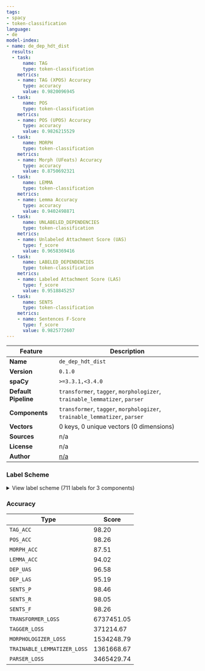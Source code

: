 ```yaml
---
tags:
- spacy
- token-classification
language:
- de
model-index:
- name: de_dep_hdt_dist
  results:
  - task:
      name: TAG
      type: token-classification
    metrics:
    - name: TAG (XPOS) Accuracy
      type: accuracy
      value: 0.9820096945
  - task:
      name: POS
      type: token-classification
    metrics:
    - name: POS (UPOS) Accuracy
      type: accuracy
      value: 0.9826215529
  - task:
      name: MORPH
      type: token-classification
    metrics:
    - name: Morph (UFeats) Accuracy
      type: accuracy
      value: 0.8750692321
  - task:
      name: LEMMA
      type: token-classification
    metrics:
    - name: Lemma Accuracy
      type: accuracy
      value: 0.9402498871
  - task:
      name: UNLABELED_DEPENDENCIES
      type: token-classification
    metrics:
    - name: Unlabeled Attachment Score (UAS)
      type: f_score
      value: 0.9658369416
  - task:
      name: LABELED_DEPENDENCIES
      type: token-classification
    metrics:
    - name: Labeled Attachment Score (LAS)
      type: f_score
      value: 0.9518845257
  - task:
      name: SENTS
      type: token-classification
    metrics:
    - name: Sentences F-Score
      type: f_score
      value: 0.9825772607
---
```

| Feature | Description |
| --- | --- |
| **Name** | `de_dep_hdt_dist` |
| **Version** | `0.1.0` |
| **spaCy** | `>=3.3.1,<3.4.0` |
| **Default Pipeline** | `transformer`, `tagger`, `morphologizer`, `trainable_lemmatizer`, `parser` |
| **Components** | `transformer`, `tagger`, `morphologizer`, `trainable_lemmatizer`, `parser` |
| **Vectors** | 0 keys, 0 unique vectors (0 dimensions) |
| **Sources** | n/a |
| **License** | n/a |
| **Author** | [n/a]() |

### Label Scheme

<details>

<summary>View label scheme (711 labels for 3 components)</summary>

| Component | Labels |
| --- | --- |
| **`tagger`** | `$(`, `$,`, `$.`, `ADJA`, `ADJD`, `ADV`, `APPO`, `APPR`, `APPR_ART`, `APZR`, `ART`, `CARD`, `FM`, `ITJ`, `KOKOM`, `KON`, `KOUI`, `KOUS`, `NE`, `NN`, `PDAT`, `PDS`, `PIAT`, `PIDAT`, `PIS`, `PPER`, `PPOSAT`, `PPOSS`, `PRELAT`, `PRELS`, `PRF`, `PROAV`, `PTKA`, `PTKANT`, `PTKNEG`, `PTKVZ`, `PTKZU`, `PWAT`, `PWAV`, `PWS`, `TRUNC`, `VAFIN`, `VAIMP`, `VAINF`, `VAPP`, `VMFIN`, `VMINF`, `VMPP`, `VVFIN`, `VVIMP`, `VVINF`, `VVIZU`, `VVPP`, `XY` |
| **`morphologizer`** | `Gender=Masc\|Number=Plur\|POS=NOUN\|Person=3`, `AdpType=Prep\|Case=Acc\|POS=ADP`, `Gender=Masc\|Number=Sing\|POS=NOUN\|Person=3`, `POS=PUNCT\|PunctType=Peri`, `Case=Nom\|Number=Sing\|POS=PROPN\|Person=3`, `Mood=Ind\|Number=Sing\|POS=VERB\|Person=3\|Tense=Pres\|VerbForm=Fin`, `Gender=Neut\|Number=Sing\|POS=NOUN\|Person=3`, `POS=CCONJ`, `Case=Acc\|POS=PRON\|Person=3\|PronType=Prs\|Reflex=Yes`, `AdpType=Prep\|Case=Dat\|Definite=Def\|Gender=Masc,Neut\|Number=Sing\|POS=ADP\|PronType=Art`, `Degree=Pos\|Number=Sing\|POS=ADJ`, `POS=PART\|Polarity=Neg`, `POS=ADV`, `POS=PUNCT\|PunctType=Brck`, `Case=Nom\|Gender=Masc\|Number=Sing\|POS=DET\|PronType=Art`, `Case=Nom\|Degree=Pos\|Gender=Masc\|Number=Sing\|POS=ADJ`, `Case=Nom\|Gender=Neut\|Number=Sing\|POS=PRON\|Person=3\|PronType=Dem`, `Mood=Ind\|Number=Sing\|POS=AUX\|Person=3\|Tense=Pres\|VerbForm=Fin`, `Degree=Pos\|POS=ADJ\|Variant=Short`, `POS=PUNCT\|PunctType=Comm`, `Case=Nom\|Gender=Neut\|Number=Sing\|POS=DET\|PronType=Art`, `Degree=Pos\|Gender=Neut\|Number=Sing\|POS=ADJ`, `POS=NOUN\|Person=3`, `Mood=Ind\|Number=Sing\|POS=AUX\|Person=3\|Tense=Past\|VerbForm=Fin`, `Case=Nom\|Gender=Neut\|Number=Sing\|POS=PRON\|Person=3\|PronType=Rel`, `Case=Acc\|Number=Plur\|POS=DET\|Person=3`, `Degree=Pos\|Number=Plur\|POS=ADJ`, `Gender=Fem\|Number=Plur\|POS=NOUN\|Person=3`, `Case=Nom\|Number=Plur\|POS=DET\|PronType=Art`, `Number=Plur\|POS=NOUN\|Person=3`, `Case=Nom\|Number=Plur\|POS=PRON\|Person=3\|PronType=Rel`, `AdpType=Prep\|Case=Dat\|POS=ADP`, `Case=Dat\|Gender=Fem\|Number=Sing\|POS=DET\|PronType=Dem`, `Gender=Fem\|Number=Sing\|POS=NOUN\|Person=3`, `Mood=Ind\|Number=Plur\|POS=VERB\|Person=3\|Tense=Pres\|VerbForm=Fin`, `Degree=Pos\|POS=ADV`, `Mood=Ind\|Number=Sing\|POS=VERB\|Person=3\|Tense=Past\|VerbForm=Fin`, `Gender=Masc\|Number=Sing\|POS=PROPN\|Person=3`, `Case=Dat\|Gender=Neut\|Number=Sing\|POS=DET\|PronType=Art`, `NumType=Card\|Number=Plur\|POS=NUM\|Person=3`, `Case=Acc\|Gender=Fem\|Number=Sing\|POS=DET\|PronType=Art`, `Case=Gen\|Gender=Masc\|Number=Sing\|POS=DET\|PronType=Art`, `Number=Sing\|POS=PROPN\|Person=3`, `POS=PROPN\|Person=3`, `Case=Gen\|Gender=Fem\|Number=Sing\|POS=DET\|PronType=Art`, `Case=Nom\|Gender=Fem\|Number=Sing\|POS=PRON\|Person=3\|PronType=Rel`, `Case=Acc\|Gender=Neut\|Number=Sing\|POS=DET\|PronType=Art`, `Case=Acc\|Gender=Masc\|Number=Sing\|POS=DET\|PronType=Art`, `ConjType=Comp\|POS=CCONJ`, `Case=Gen\|Number=Plur\|POS=DET\|PronType=Art`, `Case=Dat\|Gender=Fem\|Number=Sing\|POS=DET\|PronType=Art`, `Case=Gen\|Gender=Neut\|Number=Sing\|POS=DET\|PronType=Art`, `Case=Gen\|Gender=Neut\|Number=Sing\|POS=NOUN\|Person=3`, `Case=Nom\|Gender=Neut\|Number=Sing\|POS=DET\|PronType=Dem`, `Case=Dat\|Gender=Neut\|Number=Sing\|POS=PRON\|Person=3\|PronType=Rel`, `Aspect=Perf\|POS=VERB\|VerbForm=Part`, `POS=AUX\|VerbForm=Inf`, `Mood=Ind\|Number=Sing\|POS=AUX\|Person=3\|Tense=Pres\|VerbForm=Fin\|VerbType=Mod`, `Case=Nom\|Degree=Sup\|Gender=Masc\|Number=Sing\|POS=ADJ`, `Case=Acc\|Gender=Neut\|Number=Sing\|POS=PRON\|Person=3\|PronType=Rel`, `Case=Dat\|Gender=Fem\|Number=Sing\|POS=DET\|Person=3\|PronType=Ind,Neg,Tot`, `Case=Gen\|Number=Sing\|POS=PROPN\|Person=3`, `Degree=Cmp\|Gender=Neut\|Number=Sing\|POS=ADJ`, `Case=Dat\|Gender=Fem\|Number=Sing\|POS=PRON\|Person=3\|Poss=Yes\|PronType=Prs`, `POS=SCONJ`, `Case=Dat\|Gender=Neut\|Number=Plur\|POS=NOUN\|Person=3`, `Case=Nom\|Number=Plur\|POS=PRON\|Person=1\|PronType=Prs`, `Mood=Ind\|Number=Plur\|POS=AUX\|Person=1\|Tense=Pres\|VerbForm=Fin`, `Case=Dat\|Number=Plur\|POS=PRON\|Person=1\|PronType=Prs\|Reflex=Yes`, `Case=Acc\|Number=Plur\|POS=DET\|PronType=Dem`, `Gender=Neut\|Number=Plur\|POS=NOUN\|Person=3`, `Case=Nom\|Gender=Masc\|Number=Sing\|POS=PRON\|Person=3\|PronType=Rel`, `Case=Nom\|Gender=Masc\|Number=Sing\|POS=PRON\|Person=3\|PronType=Prs`, `Case=Dat\|Number=Sing\|POS=PROPN\|Person=3`, `Mood=Ind\|Number=Plur\|POS=AUX\|Person=3\|Tense=Pres\|VerbForm=Fin`, `POS=VERB\|VerbForm=Inf`, `Case=Dat\|Number=Plur\|POS=DET\|PronType=Art`, `Degree=Pos\|Gender=Fem\|Number=Sing\|POS=ADJ`, `POS=ADP\|PartType=Vbp`, `Mood=Ind\|Number=Plur\|POS=AUX\|Person=3\|Tense=Pres\|VerbForm=Fin\|VerbType=Mod`, `Case=Nom\|Gender=Fem\|Number=Sing\|POS=DET\|PronType=Art`, `Case=Dat\|Gender=Masc\|Number=Sing\|POS=DET\|PronType=Art`, `Case=Nom\|Gender=Neut\|Number=Sing\|POS=PRON\|Person=3\|PronType=Prs`, `Case=Gen\|Degree=Pos\|Number=Plur\|POS=ADJ`, `Case=Dat\|Degree=Pos\|Number=Sing\|POS=ADJ`, `POS=ADJ`, `POS=PART\|PartType=Inf`, `POS=ADJ\|Person=3`, `POS=AUX\|VerbForm=Inf\|VerbType=Mod`, `Case=Gen\|Gender=Masc\|Number=Sing\|POS=NOUN\|Person=3`, `Case=Nom\|Number=Plur\|POS=DET\|Person=3`, `Case=Acc\|Gender=Fem\|Number=Sing\|POS=PRON\|Person=3\|PronType=Prs`, `AdpType=Prep\|Case=Acc\|Definite=Def\|Gender=Neut\|Number=Sing\|POS=ADP\|PronType=Art`, `Case=Nom\|Number=Sing\|POS=PRON\|Person=3\|PronType=Ind,Neg,Tot`, `Case=Dat\|Gender=Masc\|Number=Sing\|POS=PRON\|Person=3\|PronType=Prs`, `Case=Acc\|Gender=Masc\|Number=Sing\|POS=PRON\|Person=3\|PronType=Ind,Neg,Tot`, `Case=Gen\|Number=Plur\|POS=DET\|PronType=Dem`, `Case=Acc\|Number=Plur\|POS=PRON\|Person=3\|PronType=Rel`, `Mood=Ind\|Number=Plur\|POS=AUX\|Person=1\|Tense=Pres\|VerbForm=Fin\|VerbType=Mod`, `Case=Acc\|Number=Plur\|POS=DET\|PronType=Art`, `AdpType=Prep\|Case=Gen\|POS=ADP`, `Foreign=Yes\|POS=X\|Person=3`, `Mood=Ind\|Number=Plur\|POS=VERB\|Person=2\|Tense=Pres\|VerbForm=Fin`, `AdpType=Prep\|POS=ADP`, `Degree=Sup\|Number=Plur\|POS=ADJ`, `Case=Nom\|Gender=Neut\|Number=Sing\|POS=DET\|Person=3\|PronType=Ind,Neg,Tot`, `Mood=Ind\|Number=Plur\|POS=VERB\|Person=3\|Tense=Past\|VerbForm=Fin`, `Case=Nom\|Number=Plur\|POS=PRON\|Person=3\|PronType=Prs`, `Case=Dat\|Degree=Pos\|Number=Plur\|POS=ADJ`, `Case=Dat\|Gender=Masc\|Number=Plur\|POS=NOUN\|Person=3`, `POS=ADV\|PronType=Int`, `Case=Acc\|Gender=Neut\|Number=Sing\|POS=PRON\|Person=3\|PronType=Prs`, `POS=DET\|PronType=Rel`, `Mood=Ind\|Number=Plur\|POS=AUX\|Person=3\|Tense=Past\|VerbForm=Fin`, `Case=Gen\|Gender=Neut\|Number=Sing\|POS=DET\|PronType=Dem`, `Mood=Ind\|POS=VERB\|Person=3\|VerbForm=Fin`, `Degree=Sup\|Gender=Neut\|Number=Sing\|POS=ADJ`, `Case=Acc\|Number=Plur\|POS=PRON\|Person=3\|Poss=Yes\|PronType=Prs`, `Case=Dat\|Number=Plur\|POS=DET\|Person=3`, `Case=Dat\|Number=Plur\|POS=PRON\|Person=3\|PronType=Rel`, `AdpType=Prep\|Case=Dat\|Definite=Def\|Gender=Fem\|Number=Sing\|POS=ADP\|PronType=Art`, `Degree=Cmp\|POS=ADV`, `Case=Dat\|Gender=Neut\|Number=Sing\|POS=DET\|PronType=Dem`, `Mood=Ind\|Number=Sing\|POS=AUX\|Person=3\|Tense=Past\|VerbForm=Fin\|VerbType=Mod`, `Case=Gen\|Degree=Pos\|Number=Sing\|POS=ADJ`, `Case=Acc\|Gender=Neut\|Number=Sing\|POS=PRON\|Person=3\|PronType=Dem`, `Case=Nom\|Gender=Fem\|Number=Sing\|POS=PRON\|Person=3\|PronType=Prs`, `Case=Acc\|Gender=Neut\|Number=Sing\|POS=PRON\|Person=3\|Poss=Yes\|PronType=Prs`, `Case=Dat\|Gender=Masc\|Number=Sing\|POS=DET\|PronType=Dem`, `Case=Nom\|Gender=Neut\|Number=Sing\|POS=PRON\|Person=3\|PronType=Int`, `Hyph=Yes\|POS=NOUN`, `Degree=Cmp\|POS=ADJ\|Variant=Short`, `Case=Nom\|Gender=Masc\|Number=Sing\|POS=NOUN\|Person=3`, `Case=Acc\|Number=Plur\|POS=PRON\|Person=1\|Poss=Yes\|PronType=Prs`, `Degree=Pos\|POS=ADJ`, `Case=Gen\|POS=PROPN\|Person=3`, `Case=Dat\|Gender=Masc\|Number=Sing\|POS=PRON\|Person=3\|PronType=Rel`, `Number=Plur\|POS=PROPN\|Person=3`, `Case=Acc\|Gender=Masc\|Number=Sing\|POS=DET\|PronType=Dem`, `Degree=Cmp\|POS=DET\|Person=3\|PronType=Ind,Neg,Tot`, `Case=Dat\|POS=PRON\|Person=3\|PronType=Prs\|Reflex=Yes`, `Mood=Ind\|Number=Plur\|POS=VERB\|Person=1\|Tense=Pres\|VerbForm=Fin`, `Degree=Sup\|Gender=Fem\|Number=Sing\|POS=ADJ`, `Case=Nom\|Gender=Fem\|Number=Sing\|POS=PRON\|Person=3\|PronType=Ind,Neg,Tot`, `Degree=Sup\|Number=Sing\|POS=ADJ`, `Number=Sing\|POS=DET\|Person=3\|PronType=Ind,Neg,Tot`, `Case=Acc\|Gender=Neut\|Number=Sing\|POS=PRON\|Person=3\|PronType=Ind,Neg,Tot`, `Case=Acc\|Number=Plur\|POS=PRON\|Person=1\|PronType=Prs`, `Gender=Fem\|Number=Sing\|POS=PROPN\|Person=3`, `Case=Nom\|Gender=Masc\|Number=Sing\|POS=PRON\|Person=3\|PronType=Ind,Neg,Tot`, `Case=Gen\|Number=Plur\|POS=PRON\|Person=1\|Poss=Yes\|PronType=Prs`, `Case=Gen\|Gender=Neut\|Number=Sing\|POS=PRON\|Person=3\|Poss=Yes\|PronType=Prs`, `Case=Nom\|Gender=Fem\|Number=Sing\|POS=PRON\|Person=3\|Poss=Yes\|PronType=Prs`, `Case=Nom\|Gender=Masc\|Number=Sing\|POS=DET\|Person=3\|PronType=Ind,Neg,Tot`, `Case=Gen\|Gender=Masc\|Number=Sing\|POS=PROPN\|Person=3`, `Case=Dat\|Gender=Fem\|Number=Sing\|POS=PRON\|Person=3\|PronType=Prs`, `Case=Nom\|Number=Plur\|POS=DET\|PronType=Dem`, `Degree=Cmp\|Number=Plur\|POS=ADJ`, `Number=Sing\|POS=NOUN\|Person=3`, `Case=Nom\|Gender=Masc\|Number=Sing\|POS=PROPN\|Person=3`, `Degree=Sup\|Number=Plur\|POS=ADJ\|Person=3`, `Case=Dat\|Degree=Pos\|Number=Plur\|POS=ADJ\|Person=3`, `Case=Acc\|Number=Sing\|POS=PROPN\|Person=3`, `Case=Dat\|Number=Plur\|POS=DET\|Person=3\|PronType=Ind,Neg,Tot`, `Case=Dat\|Gender=Masc\|Number=Sing\|POS=PRON\|Person=3\|PronType=Ind,Neg,Tot`, `Degree=Sup\|POS=ADV`, `Mood=Ind\|Number=Sing\|POS=AUX\|Person=1\|Tense=Pres\|VerbForm=Fin\|VerbType=Mod`, `Case=Nom\|Number=Sing\|POS=PRON\|Person=1\|PronType=Prs`, `Case=Dat\|Number=Sing\|POS=PRON\|Person=1\|PronType=Prs\|Reflex=Yes`, `Case=Acc\|Degree=Pos\|Gender=Masc\|Number=Sing\|POS=ADJ`, `Case=Nom\|Number=Sing\|POS=PRON\|Person=3\|PronType=Int`, `Degree=Pos\|POS=ADJ\|Person=3`, `POS=DET\|PronType=Dem`, `Case=Dat\|Gender=Neut\|Number=Sing\|POS=PRON\|Person=3\|PronType=Ind,Neg,Tot`, `Degree=Pos\|Number=Sing\|POS=ADJ\|Person=3`, `Case=Acc\|Gender=Masc\|Number=Sing\|POS=PRON\|Person=3\|Poss=Yes\|PronType=Prs`, `Case=Acc\|Degree=Pos\|Number=Plur\|POS=ADJ\|Person=3`, `Case=Nom\|Number=Plur\|POS=PRON\|Person=3\|Poss=Yes\|PronType=Prs`, `Case=Dat\|Degree=Sup\|Number=Plur\|POS=ADJ`, `Mood=Ind\|Number=Sing\|POS=VERB\|Person=1\|Tense=Pres\|VerbForm=Fin`, `Case=Gen\|Number=Plur\|POS=DET\|Person=3`, `Degree=Cmp\|Gender=Neut\|Number=Plur\|POS=PRON\|Person=3\|PronType=Ind,Neg,Tot`, `Case=Dat\|Number=Plur\|POS=PRON\|Person=3\|PronType=Dem`, `Case=Acc\|Gender=Fem\|Number=Sing\|POS=DET\|Person=3\|PronType=Ind,Neg,Tot`, `Case=Acc\|Gender=Masc\|Number=Sing\|POS=PRON\|Person=3\|PronType=Rel`, `Case=Nom\|Gender=Fem\|Number=Sing\|POS=DET\|Person=3\|PronType=Ind,Neg,Tot`, `Case=Acc\|Number=Plur\|POS=DET\|Person=3\|PronType=Ind,Neg,Tot`, `Case=Acc\|Gender=Fem\|Number=Sing\|POS=PRON\|Person=3\|Poss=Yes\|PronType=Prs`, `Case=Dat\|Gender=Masc\|Number=Sing\|POS=NOUN\|Person=3`, `Case=Acc\|Gender=Fem\|Number=Sing\|POS=PRON\|Person=3\|PronType=Rel`, `Case=Dat\|Number=Plur\|POS=PRON\|Person=3\|Poss=Yes\|PronType=Prs`, `Case=Nom\|Number=Plur\|POS=PRON\|Person=3\|PronType=Dem`, `AdpType=Circ\|POS=ADP`, `Case=Nom\|Gender=Fem\|Number=Sing\|POS=DET\|PronType=Dem`, `Gender=Neut\|Number=Sing\|POS=PRON\|Person=3\|PronType=Ind,Neg,Tot`, `Case=Acc\|Number=Plur\|POS=PRON\|Person=3\|PronType=Dem`, `Case=Dat\|Number=Plur\|POS=DET\|PronType=Dem`, `Degree=Cmp\|Gender=Fem\|Number=Sing\|POS=ADJ`, `Case=Acc\|Gender=Neut\|Number=Sing\|POS=DET\|PronType=Dem`, `Case=Gen\|Number=Plur\|POS=DET\|Person=3\|PronType=Ind,Neg,Tot`, `AdpType=Post\|Case=Acc\|POS=ADP`, `Case=Nom\|Gender=Neut\|Number=Sing\|POS=DET\|Person=3`, `Aspect=Perf\|POS=AUX\|VerbForm=Part`, `Case=Gen\|Gender=Fem\|Number=Sing\|POS=DET\|PronType=Dem`, `Case=Acc\|Gender=Fem\|Number=Sing\|POS=PRON\|Person=3\|PronType=Ind,Neg,Tot`, `Case=Dat\|Gender=Fem\|Number=Sing\|POS=PRON\|Person=3\|PronType=Rel`, `AdpType=Post\|Case=Dat\|POS=ADP`, `Case=Dat\|Degree=Cmp\|Number=Sing\|POS=ADJ`, `Case=Dat\|Number=Plur\|POS=NOUN\|Person=3`, `Case=Nom\|Gender=Neut\|Number=Sing\|POS=ADJ\|Person=3`, `Mood=Ind\|Number=Sing\|POS=AUX\|Person=1\|Tense=Pres\|VerbForm=Fin`, `Case=Dat\|Gender=Neut\|Number=Sing\|POS=NOUN\|Person=3`, `Case=Dat\|Degree=Cmp\|Number=Plur\|POS=ADJ`, `Case=Nom\|Gender=Neut\|Number=Sing\|POS=PRON\|Person=3\|PronType=Ind,Neg,Tot`, `Case=Dat\|Gender=Masc\|Number=Sing\|POS=PRON\|Person=3\|Poss=Yes\|PronType=Prs`, `Case=Dat\|Gender=Masc\|Number=Sing\|POS=DET\|Person=3\|PronType=Ind,Neg,Tot`, `Case=Nom\|Gender=Neut\|Number=Sing\|POS=PRON\|Person=3\|Poss=Yes\|PronType=Prs`, `Mood=Ind\|Number=Plur\|POS=AUX\|Person=1\|Tense=Past\|VerbForm=Fin`, `Case=Nom\|Degree=Pos\|Number=Plur\|POS=ADJ\|Person=3`, `Foreign=Yes\|POS=X`, `Case=Dat\|Gender=Neut\|Number=Sing\|POS=PRON\|Person=3\|PronType=Dem`, `Mood=Imp\|Number=Sing\|POS=VERB\|Person=2\|VerbForm=Fin`, `Case=Dat\|Gender=Masc\|Number=Sing\|POS=PRON\|Person=3\|PronType=Dem`, `Case=Nom\|Gender=Masc\|Number=Sing\|POS=DET\|Person=3`, `Case=Nom\|Number=Plur\|POS=ADJ\|Person=3`, `Case=Gen\|Number=Plur\|POS=PRON\|Person=3\|Poss=Yes\|PronType=Prs`, `Case=Acc\|Gender=Neut\|Number=Sing\|POS=DET\|Person=3\|PronType=Ind,Neg,Tot`, `Case=Dat\|Gender=Fem\|Number=Sing\|POS=DET\|Person=3`, `Case=Acc\|Number=Plur\|POS=DET\|PronType=Int`, `Degree=Cmp\|Number=Sing\|POS=ADJ`, `Case=Nom\|Gender=Fem\|Number=Sing\|POS=DET\|Person=3`, `Case=Acc\|Gender=Masc\|Number=Sing\|POS=PROPN\|Person=3`, `Case=Acc\|Gender=Masc\|Number=Sing\|POS=DET\|Person=3`, `NumType=Card\|Number=Sing\|POS=NUM\|Person=3`, `Case=Nom\|Gender=Masc\|Number=Sing\|POS=PRON\|Person=3\|Poss=Yes\|PronType=Prs`, `Case=Gen\|Degree=Cmp\|Number=Plur\|POS=ADJ`, `Case=Acc\|Degree=Sup\|Gender=Masc\|Number=Sing\|POS=ADJ`, `Case=Acc\|Degree=Cmp\|Gender=Masc\|Number=Sing\|POS=ADJ`, `Case=Dat\|Number=Plur\|POS=PRON\|Person=1\|PronType=Prs`, `Case=Dat\|Number=Plur\|POS=PRON\|Person=3\|PronType=Prs`, `Case=Dat\|Gender=Masc\|Number=Sing\|POS=PROPN\|Person=3`, `Degree=Sup\|POS=ADJ\|Variant=Short`, `Mood=Ind\|Number=Plur\|POS=AUX\|Person=3\|Tense=Past\|VerbForm=Fin\|VerbType=Mod`, `POS=DET\|Person=3\|PronType=Ind,Neg,Tot`, `Case=Nom\|Gender=Fem\|Number=Sing\|POS=PRON\|Person=1\|Poss=Yes\|PronType=Prs`, `Case=Nom\|Number=Plur\|POS=DET\|Person=3\|PronType=Ind,Neg,Tot`, `Case=Gen\|Gender=Fem\|Number=Sing\|POS=PRON\|Person=3\|Poss=Yes\|PronType=Prs`, `Case=Acc\|Number=Plur\|POS=PRON\|Person=3\|PronType=Prs`, `Case=Nom\|Gender=Masc\|Number=Sing\|POS=PRON\|Person=3\|PronType=Dem`, `Case=Nom\|Degree=Cmp\|Gender=Masc\|Number=Sing\|POS=ADJ`, `Case=Gen\|Number=Sing\|POS=NOUN\|Person=3`, `Case=Nom\|Gender=Masc\|Number=Sing\|POS=DET\|PronType=Dem`, `Case=Dat\|Number=Sing\|POS=ADJ`, `Case=Nom\|Gender=Neut\|Number=Sing\|POS=PRON\|Person=1\|Poss=Yes\|PronType=Prs`, `Case=Acc\|Gender=Masc\|Number=Sing\|POS=DET\|Person=3\|PronType=Ind,Neg,Tot`, `Case=Gen\|Gender=Masc\|Number=Sing\|POS=PRON\|Person=3\|PronType=Ind,Neg,Tot`, `Case=Acc\|Gender=Masc\|Number=Sing\|POS=PRON\|Person=3\|PronType=Prs`, `Degree=Pos\|Number=Sing\|POS=PRON\|Person=3\|PronType=Ind,Neg,Tot`, `Number=Sing\|POS=ADJ`, `Case=Gen\|Number=Plur\|POS=NOUN\|Person=3`, `Case=Acc\|Gender=Fem\|Number=Sing\|POS=DET\|Person=3`, `Case=Acc\|Gender=Fem\|Number=Sing\|POS=DET\|PronType=Dem`, `Case=Nom\|Gender=Fem\|Number=Sing\|POS=PRON\|Person=3\|PronType=Dem`, `Degree=Cmp\|Gender=Neut\|Number=Sing\|POS=PRON\|Person=3\|PronType=Ind,Neg,Tot`, `Case=Gen\|Gender=Fem\|Number=Sing\|POS=DET\|Person=3`, `Case=Gen\|Gender=Masc\|Number=Sing\|POS=PRON\|Person=3\|Poss=Yes\|PronType=Prs`, `Gender=Neut\|Number=Sing\|POS=DET\|Person=3\|PronType=Ind,Neg,Tot`, `Case=Dat\|Gender=Neut\|Number=Sing\|POS=PRON\|Person=3\|Poss=Yes\|PronType=Prs`, `Case=Nom\|Gender=Masc\|Number=Sing\|POS=PRON\|Person=1\|Poss=Yes\|PronType=Prs`, `Case=Nom\|Degree=Pos\|Number=Plur\|POS=PRON\|Person=3\|PronType=Ind,Neg,Tot`, `Case=Dat\|Gender=Masc\|Number=Sing\|POS=ADJ\|Person=3`, `POS=DET`, `Mood=Ind\|Number=Plur\|POS=VERB\|Person=3\|VerbForm=Fin`, `Case=Acc\|Number=Plur\|POS=PRON\|Person=3\|PronType=Ind,Neg,Tot`, `AdpType=Prep\|Case=Nom\|POS=ADP`, `Case=Acc\|Number=Plur\|POS=ADJ\|Person=3`, `Case=Dat\|Number=Sing\|POS=PRON\|Person=3\|PronType=Int`, `Case=Dat\|Gender=Masc\|Number=Sing\|POS=PRON\|Person=1\|Poss=Yes\|PronType=Prs`, `Case=Nom\|Number=Plur\|POS=PRON\|Person=3\|PronType=Ind,Neg,Tot`, `Case=Gen\|Degree=Sup\|Number=Sing\|POS=ADJ`, `Case=Gen\|Gender=Neut\|Number=Sing\|POS=PRON\|Person=3\|PronType=Ind,Neg,Tot`, `Case=Gen\|Number=Plur\|POS=ADJ\|Person=3`, `Case=Dat\|Gender=Neut\|Number=Sing\|POS=PRON\|Person=1\|Poss=Yes\|PronType=Prs`, `Case=Acc\|Gender=Neut\|Number=Sing\|POS=DET\|Person=3`, `Case=Nom\|Number=Plur\|POS=DET\|PronType=Int`, `Case=Dat\|Gender=Fem\|Number=Sing\|POS=PRON\|Person=3\|PronType=Ind,Neg,Tot`, `Case=Gen\|Degree=Pos\|Number=Plur\|POS=ADJ\|Person=3`, `Case=Gen\|Gender=Fem\|Number=Sing\|POS=ADJ\|Person=3`, `Case=Acc\|Number=Plur\|POS=PRON\|Person=1\|PronType=Prs\|Reflex=Yes`, `Case=Acc\|Number=Sing\|POS=PRON\|Person=3\|PronType=Ind,Neg,Tot`, `Case=Acc\|Number=Sing\|POS=PRON\|Person=1\|PronType=Prs\|Reflex=Yes`, `Case=Dat\|Gender=Fem\|Number=Sing\|POS=PRON\|Person=1\|Poss=Yes\|PronType=Prs`, `Case=Acc\|Gender=Neut\|Number=Sing\|POS=PRON\|Person=1\|Poss=Yes\|PronType=Prs`, `Case=Nom\|Number=Plur\|POS=PRON\|Person=1\|Poss=Yes\|PronType=Prs`, `Case=Dat\|Degree=Pos\|Number=Plur\|POS=PRON\|Person=3\|PronType=Ind,Neg,Tot`, `Case=Dat\|Gender=Neut\|Number=Sing\|POS=PRON\|Person=3\|PronType=Prs`, `Case=Dat\|Gender=Fem\|Number=Plur\|POS=NOUN\|Person=3`, `Case=Dat\|Number=Plur\|POS=ADJ\|Person=3`, `Mood=Ind\|Number=Sing\|POS=VERB\|Person=3\|VerbForm=Fin`, `Case=Nom\|Gender=Fem\|Number=Sing\|POS=NOUN\|Person=3`, `Mood=Ind\|Number=Plur\|POS=AUX\|Person=1\|Tense=Past\|VerbForm=Fin\|VerbType=Mod`, `Case=Acc\|Gender=Neut\|Number=Sing\|POS=PRON\|Person=3\|PronType=Int`, `Case=Gen\|Gender=Neut\|Number=Sing\|POS=PRON\|Person=1\|Poss=Yes\|PronType=Prs`, `Gender=Neut\|Number=Sing\|POS=ADJ`, `Case=Nom\|Gender=Masc\|Number=Sing\|POS=PRON\|Person=3\|PronType=Int`, `Case=Dat\|Number=Sing\|POS=PRON\|Person=1\|PronType=Prs`, `Degree=Pos\|Number=Plur\|POS=ADJ\|Person=3`, `Case=Dat\|Number=Plur\|POS=PRON\|Person=3\|PronType=Ind,Neg,Tot`, `Mood=Ind\|Number=Sing\|POS=AUX\|Person=1\|Tense=Past\|VerbForm=Fin\|VerbType=Mod`, `Degree=Pos\|POS=PRON\|Person=3\|PronType=Ind,Neg,Tot`, `Number=Sing\|POS=DET`, `Case=Acc\|Gender=Neut\|Number=Sing\|POS=ADJ\|Person=3`, `Case=Acc\|Gender=Masc\|Number=Sing\|POS=NOUN\|Person=3`, `Case=Acc\|Degree=Cmp\|Number=Plur\|POS=ADJ`, `Case=Nom\|Degree=Pos\|Gender=Neut\|Number=Sing\|POS=ADJ`, `Case=Nom\|Gender=Neut\|Number=Sing\|POS=NOUN\|Person=3`, `Case=Dat\|Gender=Fem\|Number=Sing\|POS=PROPN\|Person=3`, `Case=Acc\|Gender=Fem\|Number=Sing\|POS=PRON\|Person=3\|PronType=Dem`, `Case=Dat\|Gender=Fem\|Number=Sing\|POS=PRON\|Person=3\|PronType=Dem`, `Case=Dat\|Degree=Sup\|Number=Sing\|POS=ADJ`, `Case=Gen\|Gender=Fem\|Number=Sing\|POS=PROPN\|Person=3`, `Case=Gen\|Gender=Masc\|Number=Sing\|POS=DET\|Person=3`, `Degree=Sup\|Number=Plur\|POS=PRON\|Person=3\|PronType=Ind,Neg,Tot`, `Mood=Ind\|Number=Sing\|POS=VERB\|Person=1\|Tense=Past\|VerbForm=Fin`, `Case=Dat\|Gender=Fem\|Number=Sing\|POS=ADJ`, `Case=Acc\|Number=Sing\|POS=PRON\|Person=1\|PronType=Prs`, `Case=Acc\|Gender=Masc\|Number=Sing\|POS=PRON\|Person=3\|PronType=Dem`, `Case=Acc\|Gender=Neut\|Number=Sing\|POS=ADV`, `Case=Acc\|Gender=Fem\|Number=Sing\|POS=PRON\|Person=1\|Poss=Yes\|PronType=Prs`, `Case=Acc\|Gender=Masc\|Number=Sing\|POS=PRON\|Person=1\|Poss=Yes\|PronType=Prs`, `Case=Acc\|Gender=Fem\|Number=Sing\|POS=PROPN\|Person=3`, `POS=PRON\|Person=3\|PronType=Ind,Neg,Tot`, `POS=X`, `Case=Dat\|Number=Sing\|POS=PRON\|Person=3\|PronType=Ind,Neg,Tot`, `Number=Plur\|POS=ADJ`, `Number=Plur\|POS=PRON\|Person=3\|PronType=Ind,Neg,Tot`, `Case=Gen\|Gender=Masc\|Number=Sing\|POS=PRON\|Person=3\|PronType=Dem`, `POS=INTJ`, `Case=Gen\|Number=Plur\|POS=PRON\|Person=3\|PronType=Ind,Neg,Tot`, `POS=INTJ\|PartType=Res`, `Case=Dat\|Gender=Neut\|Number=Sing\|POS=DET\|Person=3\|PronType=Ind,Neg,Tot`, `Mood=Ind\|Number=Sing\|POS=AUX\|Person=1\|Tense=Past\|VerbForm=Fin`, `Case=Nom\|Number=Plur\|POS=PRON\|Person=2\|PronType=Prs`, `Mood=Ind\|Number=Plur\|POS=AUX\|Person=2\|Tense=Pres\|VerbForm=Fin`, `Mood=Ind\|Number=Plur\|POS=AUX\|Person=2\|Tense=Past\|VerbForm=Fin\|VerbType=Mod`, `Case=Nom\|Gender=Neut\|Number=Sing\|POS=PRON\|Person=2\|Poss=Yes\|PronType=Prs`, `Case=Gen\|Number=Plur\|POS=PRON\|Person=3\|PronType=Dem`, `Case=Acc\|Gender=Masc\|Number=Sing\|POS=PRON\|Person=2\|Poss=Yes\|PronType=Prs`, `Case=Acc\|Number=Plur\|POS=PRON\|Person=2\|PronType=Prs`, `Case=Dat\|NumType=Card\|Number=Plur\|POS=NUM\|Person=3`, `Number=Sing\|POS=PRON\|Person=3\|PronType=Ind,Neg,Tot`, `Case=Dat\|Gender=Masc\|Number=Sing\|POS=DET\|Person=3`, `Case=Gen\|Gender=Masc\|Number=Sing\|POS=DET\|PronType=Dem`, `Case=Nom\|Gender=Fem\|Number=Sing\|POS=DET\|PronType=Int`, `Case=Nom\|Gender=Fem\|Number=Sing\|POS=ADJ\|Person=3`, `Case=Gen\|Gender=Fem\|Number=Sing\|POS=PRON\|Person=1\|Poss=Yes\|PronType=Prs`, `Case=Dat\|Gender=Neut\|Number=Sing\|POS=ADJ\|Person=3`, `Case=Gen\|Degree=Sup\|Number=Plur\|POS=ADJ`, `Case=Dat\|Number=Sing\|POS=NOUN\|Person=3`, `Case=Gen\|NumType=Card\|Number=Plur\|POS=NUM\|Person=3`, `Case=Dat\|Number=Plur\|POS=DET\|PronType=Int`, `Case=Gen\|Gender=Neut\|Number=Sing\|POS=PRON\|Person=3\|PronType=Dem`, `Case=Gen\|Gender=Masc\|Number=Sing\|POS=PRON\|Person=1\|Poss=Yes\|PronType=Prs`, `Case=Dat\|Gender=Masc\|Number=Sing\|POS=ADJ`, `Case=Acc\|Gender=Masc\|Number=Sing\|POS=ADJ\|Person=3`, `Case=Gen\|Gender=Fem\|Number=Sing\|POS=DET\|Person=3\|PronType=Ind,Neg,Tot`, `Case=Acc\|Gender=Neut\|Number=Sing\|POS=DET\|Person=3\|PronType=Dem`, `Case=Acc\|Gender=Fem\|Number=Sing\|POS=ADJ\|Person=3`, `Case=Nom\|Gender=Masc\|Number=Sing\|POS=ADJ\|Person=3`, `Mood=Imp\|Number=Plur\|POS=VERB\|Person=2\|VerbForm=Fin`, `Case=Gen\|Gender=Fem\|Number=Sing\|POS=PRON\|Person=3\|PronType=Ind,Neg,Tot`, `Degree=Pos\|Gender=Masc\|Number=Sing\|POS=ADJ`, `Case=Nom\|Gender=Fem\|Number=Sing\|POS=ADJ`, `Case=Dat\|Gender=Neut\|Number=Sing\|POS=DET\|PronType=Int`, `Degree=Pos\|Gender=Fem\|Number=Plur\|POS=ADJ`, `Case=Gen\|Degree=Pos\|Gender=Fem\|Number=Sing\|POS=ADJ`, `Case=Acc\|Degree=Pos\|Number=Plur\|POS=PRON\|Person=3\|PronType=Ind,Neg,Tot`, `Case=Dat\|Number=Sing\|POS=ADJ\|Person=3`, `Case=Gen\|Gender=Fem\|Number=Sing\|POS=ADJ`, `Case=Dat\|Number=Plur\|POS=PRON\|Person=3\|PronType=Prs\|Reflex=Yes`, `Number=Sing\|POS=ADJ\|Person=3`, `Case=Dat\|Gender=Neut\|Number=Sing\|POS=ADJ`, `Degree=Cmp\|Gender=Masc\|Number=Sing\|POS=ADJ`, `Case=Gen\|Gender=Masc\|Number=Sing\|POS=ADJ\|Person=3`, `Case=Acc\|Gender=Masc\|Number=Sing\|POS=ADJ`, `Case=Nom\|Number=Plur\|POS=ADJ`, `Case=Dat\|Degree=Pos\|Gender=Fem\|Number=Sing\|POS=ADJ`, `Case=Nom\|Degree=Pos\|Gender=Fem\|Number=Sing\|POS=ADJ`, `Case=Nom\|Gender=Masc\|Number=Sing\|POS=ADJ`, `Case=Nom\|Gender=Fem\|Number=Sing\|POS=PROPN\|Person=3`, `Case=Gen\|Gender=Masc\|Number=Sing\|POS=ADJ`, `Case=Acc\|Degree=Pos\|Gender=Fem\|Number=Sing\|POS=ADJ`, `Case=Gen\|Gender=Neut\|Number=Sing\|POS=ADJ`, `Degree=Pos\|Gender=Neut\|Number=Plur\|POS=ADJ`, `Degree=Pos\|Gender=Masc\|Number=Plur\|POS=ADJ`, `Case=Nom\|Gender=Neut\|Number=Sing\|POS=ADJ`, `Degree=Sup\|Gender=Masc\|Number=Sing\|POS=ADJ`, `Case=Gen\|Number=Plur\|POS=ADJ`, `Case=Acc\|Gender=Fem\|Number=Sing\|POS=ADJ`, `Case=Nom\|Gender=Fem\|Number=Sing\|POS=PRON\|Person=3\|PronType=Int`, `Case=Nom\|Gender=Neut\|Number=Sing\|POS=DET\|PronType=Int`, `Case=Acc\|Gender=Fem\|Number=Sing\|POS=PRON\|Person=3\|PronType=Int`, `Case=Gen\|Gender=Neut\|Number=Sing\|POS=DET\|Person=3\|PronType=Ind,Neg,Tot`, `Case=Dat\|Gender=Fem\|Number=Sing\|POS=DET\|PronType=Int`, `Number=Sing\|POS=PRON\|PronType=Ind,Neg,Tot`, `Case=Acc\|Gender=Fem\|Number=Sing\|POS=DET\|PronType=Int`, `Case=Acc\|Number=Sing\|POS=PRON\|Person=3\|PronType=Int`, `Case=Acc\|Degree=Pos\|Gender=Neut\|Number=Sing\|POS=ADJ`, `Case=Gen\|Degree=Cmp\|Number=Sing\|POS=ADJ`, `Mood=Ind\|Number=Plur\|POS=VERB\|Person=1\|Tense=Past\|VerbForm=Fin`, `Case=Acc\|Gender=Masc\|Number=Sing\|POS=DET\|PronType=Int`, `Case=Gen\|Degree=Pos\|Gender=Neut\|Number=Sing\|POS=ADJ`, `Case=Acc\|Number=Plur\|POS=PRON\|Person=2\|PronType=Prs\|Reflex=Yes`, `Case=Dat\|Number=Plur\|POS=PRON\|Person=2\|PronType=Prs`, `Case=Gen\|Degree=Pos\|Gender=Masc\|Number=Sing\|POS=ADJ`, `Case=Dat\|Number=Plur\|POS=ADJ`, `Case=Dat\|Gender=Neut\|Number=Sing\|POS=DET\|Person=3`, `Case=Nom\|Gender=Masc\|Number=Plur\|POS=NOUN\|Person=3`, `Degree=Pos\|Gender=Neut\|POS=ADJ`, `Gender=Fem\|POS=ADJ`, `Degree=Pos\|Gender=Fem\|POS=ADJ`, `Gender=Masc\|POS=ADJ`, `Case=Dat\|Number=Plur\|POS=PRON\|Person=1\|Poss=Yes\|PronType=Prs`, `Mood=Ind\|Number=Sing\|POS=VERB\|Person=2\|Tense=Pres\|VerbForm=Fin`, `Case=Acc\|Gender=Fem\|Number=Sing\|POS=NOUN\|Person=3`, `Foreign=Yes\|Gender=Neut\|Number=Sing\|POS=X\|Person=3`, `Mood=Ind\|Number=Plur\|POS=AUX\|Person=3\|VerbForm=Fin\|VerbType=Mod`, `Mood=Ind\|Number=Sing\|POS=AUX\|Person=3\|VerbForm=Fin`, `Case=Gen\|Gender=Fem\|Number=Sing\|POS=PRON\|Person=3\|PronType=Dem`, `Mood=Ind\|Number=Sing\|POS=AUX\|Person=3\|VerbForm=Fin\|VerbType=Mod`, `Case=Acc\|POS=NOUN\|Person=3`, `Case=Acc\|Gender=Neut\|Number=Sing\|POS=DET\|PronType=Int`, `Case=Dat\|Gender=Masc\|Number=Sing\|POS=DET\|PronType=Int`, `POS=DET\|PronType=Int`, `Case=Acc\|Number=Sing\|POS=PRON\|Person=2\|PronType=Prs`, `Mood=Ind\|Number=Sing\|POS=AUX\|Person=2\|Tense=Pres\|VerbForm=Fin`, `Case=Nom\|Number=Sing\|POS=PRON\|Person=2\|PronType=Prs`, `Mood=Ind\|Number=Sing\|POS=AUX\|Person=2\|Tense=Pres\|VerbForm=Fin\|VerbType=Mod`, `Case=Acc\|Gender=Neut\|Number=Sing\|POS=NOUN\|Person=3`, `Mood=Ind\|Number=Plur\|POS=VERB\|Person=1\|VerbForm=Fin`, `Mood=Ind\|Number=Plur\|POS=AUX\|Person=2\|Tense=Pres\|VerbForm=Fin\|VerbType=Mod`, `Mood=Ind\|Number=Plur\|POS=VERB\|Person=2\|Tense=Past\|VerbForm=Fin`, `Case=Gen\|Gender=Masc\|Number=Sing\|POS=PRON\|Person=3\|PronType=Rel`, `Case=Dat\|Gender=Fem\|Number=Sing\|POS=ADJ\|Person=3`, `POS=DET\|Person=3`, `Mood=Ind\|Number=Sing\|POS=AUX\|Person=1\|VerbForm=Fin\|VerbType=Mod`, `Mood=Ind\|Number=Sing\|POS=AUX\|Person=1\|VerbForm=Fin`, `Mood=Ind\|Number=Plur\|POS=AUX\|Person=1\|VerbForm=Fin`, `Mood=Ind\|Number=Sing\|POS=VERB\|Person=2\|VerbForm=Fin`, `Case=Gen\|Gender=Neut\|Number=Sing\|POS=DET\|Person=3`, `Case=Acc\|Number=Plur\|POS=PRON\|Person=2\|Poss=Yes\|PronType=Prs`, `Case=Gen\|Gender=Neut\|Number=Sing\|POS=ADJ\|Person=3`, `Case=Gen\|Number=Plur\|POS=PRON\|Person=3\|PronType=Rel`, `Case=Nom\|Gender=Masc\|Number=Sing\|POS=DET\|PronType=Int`, `AdpType=Post\|Case=Gen\|POS=ADP`, `Hyph=Yes\|POS=NOUN\|Person=3`, `Case=Gen\|Degree=Pos\|Number=Plur\|POS=PRON\|Person=3\|PronType=Ind,Neg,Tot`, `Case=Gen\|Gender=Masc\|Number=Sing\|POS=DET\|Person=3\|PronType=Ind,Neg,Tot`, `POS=PRON\|PronType=Int`, `Degree=Pos\|Number=Plur\|POS=PRON\|Person=3\|PronType=Ind,Neg,Tot`, `Case=Nom\|Number=Sing\|POS=ADJ\|Person=3`, `Case=Nom\|Number=Plur\|POS=PRON\|Person=3\|PronType=Int`, `Case=Gen\|Gender=Fem\|Number=Sing\|POS=PRON\|Person=3\|PronType=Rel`, `Case=Acc\|Gender=Neut\|Number=Sing\|POS=ADJ`, `Case=Dat\|Number=Sing\|POS=PRON\|Person=2\|PronType=Prs`, `Case=Nom\|Number=Plur\|POS=PRON\|Person=2\|Poss=Yes\|PronType=Prs`, `Case=Dat\|Number=Sing\|POS=PRON\|Person=2\|PronType=Prs\|Reflex=Yes`, `Mood=Ind\|Number=Plur\|POS=VERB\|Person=2\|VerbForm=Fin`, `Case=Acc\|Gender=Masc\|Number=Sing\|POS=PRON\|Person=3\|PronType=Int`, `Case=Dat\|Gender=Fem\|Number=Sing\|POS=NOUN\|Person=3`, `POS=ADJ\|Variant=Short`, `Degree=Sup\|Number=Plur\|POS=DET\|Person=3`, `Case=Nom\|Gender=Masc\|Number=Sing\|POS=PRON\|Person=2\|Poss=Yes\|PronType=Prs`, `Case=Dat\|Gender=Fem\|Number=Sing\|POS=PRON\|Person=2\|Poss=Yes\|PronType=Prs`, `Mood=Ind\|POS=VERB\|Person=1\|VerbForm=Fin`, `Case=Nom\|Gender=Fem\|Number=Sing\|POS=PRON\|Person=2\|Poss=Yes\|PronType=Prs`, `Case=Acc\|Number=Plur\|POS=PRON\|Person=3\|PronType=Int`, `Case=Acc\|Number=Plur\|POS=PRON\|Person=3\|PronType=Prs\|Reflex=Yes`, `Case=Dat\|Gender=Masc\|Number=Sing\|POS=PRON\|Person=2\|Poss=Yes\|PronType=Prs`, `Case=Gen\|Number=Plur\|POS=PRON\|Person=1\|PronType=Prs`, `Case=Gen\|Number=Sing\|POS=PRON\|Person=3\|PronType=Ind,Neg,Tot`, `Case=Dat\|Number=Plur\|POS=PRON\|Person=2\|PronType=Prs\|Reflex=Yes`, `Case=Gen\|Gender=Fem\|Number=Sing\|POS=PRON\|Person=2\|Poss=Yes\|PronType=Prs`, `Mood=Imp\|Number=Plur\|POS=AUX\|Person=2\|VerbForm=Fin`, `Case=Gen\|Gender=Neut\|Number=Sing\|POS=PRON\|Person=3\|PronType=Rel`, `Case=Gen\|Degree=Sup\|Gender=Masc\|Number=Plur\|POS=ADJ`, `Case=Dat\|Degree=Pos\|Gender=Masc\|Number=Plur\|POS=ADJ`, `Case=Gen\|Degree=Pos\|Gender=Neut\|Number=Plur\|POS=ADJ`, `Case=Nom\|Number=Sing\|POS=DET\|PronType=Art`, `Case=Dat\|Degree=Sup\|Gender=Neut\|Number=Plur\|POS=ADJ`, `Case=Dat\|Degree=Pos\|Gender=Masc\|Number=Sing\|POS=ADJ`, `Gender=Fem\|Number=Plur\|POS=ADJ`, `Case=Gen\|Degree=Pos\|Gender=Masc\|Number=Plur\|POS=ADJ`, `Case=Gen\|Degree=Cmp\|Gender=Neut\|Number=Plur\|POS=ADJ`, `Case=Nom\|Degree=Pos\|Gender=Neut\|Number=Plur\|POS=ADJ`, `Degree=Cmp\|Number=Sing\|POS=DET\|Person=3\|PronType=Ind,Neg,Tot`, `Gender=Fem\|Number=Sing\|POS=ADJ`, `Degree=Cmp\|Gender=Neut\|Number=Plur\|POS=ADJ`, `Gender=Masc\|Number=Sing\|POS=ADJ\|Person=3`, `Case=Acc\|Degree=Pos\|Gender=Neut\|Number=Plur\|POS=ADJ`, `Case=Gen\|Degree=Pos\|Gender=Fem\|Number=Plur\|POS=ADJ`, `Case=Dat\|Degree=Pos\|Gender=Fem\|Number=Plur\|POS=ADJ`, `Case=Acc\|Degree=Pos\|Gender=Masc\|Number=Plur\|POS=ADJ`, `Degree=Cmp\|Gender=Masc\|Number=Plur\|POS=ADJ`, `Case=Nom\|Degree=Pos\|Gender=Masc\|Number=Plur\|POS=ADJ`, `Gender=Masc\|Number=Plur\|POS=ADJ`, `Gender=Masc\|Number=Sing\|POS=ADJ`, `Case=Acc\|Degree=Pos\|Number=Plur\|POS=ADJ`, `Case=Gen\|Gender=Masc\|Number=Plur\|POS=NOUN\|Person=3`, `Case=Nom\|Gender=Fem\|Number=Plur\|POS=ADJ`, `Case=Acc\|Degree=Pos\|Gender=Fem\|Number=Plur\|POS=ADJ`, `Case=Nom\|Degree=Pos\|Number=Plur\|POS=ADJ`, `Case=Nom\|Degree=Pos\|Gender=Fem\|Number=Plur\|POS=ADJ`, `Case=Nom\|Gender=Neut\|Number=Plur\|POS=ADJ`, `Case=Acc\|Number=Sing\|POS=DET\|PronType=Art`, `Case=Dat\|Degree=Pos\|Gender=Neut\|Number=Plur\|POS=ADJ`, `Case=Nom\|Degree=Sup\|Gender=Fem\|Number=Plur\|POS=ADJ`, `Degree=Cmp\|Gender=Fem\|Number=Plur\|POS=ADJ`, `Gender=Neut\|Number=Plur\|POS=ADJ`, `Case=Dat\|Degree=Pos\|Gender=Neut\|Number=Sing\|POS=ADJ`, `Case=Dat\|Degree=Sup\|Gender=Fem\|Number=Plur\|POS=ADJ`, `Case=Dat\|Degree=Cmp\|Gender=Fem\|Number=Plur\|POS=ADJ`, `Case=Dat\|Degree=Cmp\|Gender=Neut\|Number=Plur\|POS=ADJ`, `Case=Dat\|Gender=Masc\|Number=Plur\|POS=ADJ`, `Case=Gen\|Degree=Cmp\|Gender=Fem\|Number=Plur\|POS=ADJ`, `Case=Acc\|Degree=Sup\|Gender=Neut\|Number=Plur\|POS=ADJ`, `NumType=Card\|POS=NUM`, `Case=Acc\|Gender=Fem\|Number=Plur\|POS=DET\|PronType=Dem`, `Number=Plur\|POS=ADJ\|Person=3`, `Case=Dat\|Degree=Cmp\|Gender=Masc\|Number=Plur\|POS=ADJ`, `Case=Nom\|Degree=Sup\|Number=Plur\|POS=ADJ`, `Case=Nom\|Degree=Sup\|Gender=Masc\|Number=Plur\|POS=ADJ`, `Case=Dat\|Gender=Fem\|Number=Plur\|POS=ADJ`, `Case=Acc\|Degree=Cmp\|Gender=Neut\|Number=Plur\|POS=ADJ`, `Case=Acc\|Gender=Masc\|Number=Plur\|POS=ADJ`, `Case=Dat\|Degree=Sup\|Gender=Masc\|Number=Plur\|POS=ADJ`, `Foreign=Yes\|Number=Sing\|POS=X`, `Case=Nom\|Degree=Sup\|Gender=Neut\|Number=Plur\|POS=ADJ`, `Aspect=Perf\|POS=AUX\|VerbForm=Part\|VerbType=Mod`, `Gender=Masc\|POS=NOUN\|Person=3`, `Case=Acc\|Degree=Sup\|Gender=Fem\|Number=Plur\|POS=ADJ`, `Gender=Neut\|Number=Sing\|POS=ADJ\|Person=3`, `Case=Nom\|POS=PROPN`, `Case=Gen\|Degree=Sup\|Gender=Fem\|Number=Plur\|POS=ADJ`, `Case=Nom\|Degree=Cmp\|Gender=Neut\|Number=Plur\|POS=ADJ`, `Case=Dat\|Gender=Neut\|Number=Plur\|POS=ADJ`, `Case=Acc\|Degree=Cmp\|Gender=Fem\|Number=Plur\|POS=ADJ`, `Gender=Neut\|Number=Sing\|POS=PROPN\|Person=3`, `Case=Nom\|POS=NOUN\|Person=3`, `Case=Acc\|Gender=Neut\|Number=Plur\|POS=ADJ`, `Degree=Sup\|Gender=Masc\|Number=Plur\|POS=ADJ`, `Case=Acc\|Gender=Fem\|Number=Plur\|POS=ADJ`, `Case=Gen\|Gender=Neut\|Number=Plur\|POS=ADJ`, `POS=PROPN`, `Case=Gen\|Gender=Fem\|Number=Plur\|POS=ADJ`, `Case=Acc\|Degree=Cmp\|Gender=Masc\|Number=Plur\|POS=ADJ`, `Case=Gen\|Degree=Cmp\|Gender=Masc\|Number=Plur\|POS=ADJ`, `Case=Nom\|Degree=Cmp\|Gender=Masc\|Number=Plur\|POS=ADJ`, `Case=Acc\|Number=Plur\|POS=ADJ`, `Case=Nom\|Gender=Fem\|Number=Sing\|POS=DET\|Person=3\|PronType=Art`, `Case=Nom\|Gender=Masc\|Number=Plur\|POS=ADJ`, `Case=Nom\|Degree=Cmp\|Gender=Fem\|Number=Plur\|POS=ADJ`, `Case=Dat\|Gender=Masc\|Number=Plur\|POS=PROPN\|Person=3`, `Degree=Sup\|Gender=Fem\|Number=Plur\|POS=ADJ`, `Case=Gen\|Degree=Sup\|Gender=Neut\|Number=Plur\|POS=ADJ`, `Number=Plur\|POS=DET\|Person=3`, `Case=Nom\|Degree=Cmp\|Number=Plur\|POS=ADJ`, `Hyph=Yes\|Number=Plur\|POS=NOUN\|Person=3`, `Case=Dat\|POS=PROPN\|Person=3`, `Case=Gen\|Number=Sing\|POS=DET\|PronType=Art`, `Case=Acc\|Degree=Sup\|Number=Plur\|POS=ADJ`, `Case=Acc\|Gender=Fem\|Number=Plur\|POS=DET\|PronType=Art`, `POS=PRON\|Person=3\|PronType=Prs\|Reflex=Yes`, `Case=Acc\|Number=Sing\|POS=DET\|PronType=Dem`, `Case=Dat\|Degree=Sup\|Gender=Masc\|Number=Sing\|POS=ADJ`, `Degree=Sup\|Gender=Neut\|Number=Plur\|POS=ADJ`, `Case=Acc\|Number=Sing\|POS=PRON\|Person=3\|Poss=Yes\|PronType=Prs`, `Case=Gen\|Gender=Masc\|Number=Plur\|POS=ADJ`, `Case=Acc\|Degree=Sup\|Gender=Masc\|Number=Plur\|POS=ADJ`, `Case=Dat\|POS=PRON\|PronType=Ind,Neg,Tot`, `Case=Nom\|Number=Plur\|POS=PRON\|PronType=Int`, `Case=Gen\|Gender=Fem\|Number=Plur\|POS=DET\|PronType=Art`, `Case=Acc\|Degree=Pos\|Gender=Neut\|Number=Plur\|POS=PRON\|Person=3\|PronType=Ind,Neg,Tot`, `Case=Nom\|Gender=Neut\|Number=Sing\|POS=PROPN\|Person=3`, `Case=Nom\|Gender=Fem\|Number=Plur\|POS=DET\|PronType=Art`, `Case=Acc\|Number=Sing\|POS=ADJ\|Person=3`, `Case=Nom\|Number=Sing\|POS=PRON\|PronType=Rel`, `Case=Acc\|Gender=Masc\|Number=Plur\|POS=NOUN\|Person=3`, `Case=Nom\|Number=Sing\|POS=DET\|PronType=Dem`, `Case=Nom\|Gender=Fem\|Number=Plur\|POS=DET\|PronType=Dem`, `Case=Dat\|Number=Plur\|POS=PRON\|Person=3\|PronType=Int`, `Case=Gen\|Gender=Fem\|Number=Plur\|POS=DET\|PronType=Dem`, `Case=Dat\|Number=Sing\|POS=DET\|Person=3\|PronType=Art`, `Case=Gen\|Gender=Fem\|Number=Sing\|POS=NOUN\|Person=3`, `Case=Gen\|Gender=Fem\|Number=Sing\|POS=DET\|PronType=Int`, `Case=Nom\|Number=Plur\|POS=NOUN\|Person=3`, `Mood=Ind\|POS=VERB\|Person=3\|Tense=Past\|VerbForm=Fin`, `Case=Nom\|Number=Sing\|POS=PRON\|Person=3\|PronType=Prs`, `Case=Acc\|POS=PROPN\|Person=3`, `Case=Nom\|Number=Sing\|POS=PRON\|Person=3\|Poss=Yes\|PronType=Prs`, `POS=DET\|PronType=Ind,Neg,Tot`, `Case=Acc\|Number=Sing\|POS=DET\|Person=3\|PronType=Ind,Neg,Tot`, `Case=Nom\|POS=PROPN\|Person=3`, `Case=Nom\|POS=PRON\|PronType=Rel`, `Case=Acc\|POS=PRON\|PronType=Rel`, `Mood=Ind\|Number=Plur\|POS=AUX\|Person=3\|VerbForm=Fin`, `Case=Nom\|Gender=Neut\|Number=Plur\|POS=NOUN\|Person=3`, `Case=Dat\|POS=NOUN\|Person=3`, `Number=Sing\|POS=PRON\|Person=3\|Poss=Yes\|PronType=Prs`, `Gender=Masc\|Number=Sing\|POS=ADJ\|Person=3\|Variant=Short`, `Case=Acc\|Gender=Neut\|Number=Plur\|POS=NOUN\|Person=3`, `Case=Dat\|Gender=Masc\|Number=Plur\|POS=DET\|PronType=Art`, `Case=Acc\|Gender=Fem\|Number=Sing\|POS=PRON\|Person=2\|Poss=Yes\|PronType=Prs`, `Case=Gen\|Gender=Neut\|Number=Sing\|POS=PRON\|Person=2\|Poss=Yes\|PronType=Prs`, `Case=Acc\|Number=Sing\|POS=PRON\|Person=2\|PronType=Prs\|Reflex=Yes`, `Mood=Ind\|POS=AUX\|Person=3\|VerbForm=Fin`, `Case=Nom\|Gender=Neut\|Number=Sing\|POS=DET\|Person=3\|PronType=Dem`, `Case=Acc\|Gender=Neut\|Number=Sing\|POS=PRON\|Person=2\|Poss=Yes\|PronType=Prs`, `POS=PRON\|Person=3\|Poss=Yes\|PronType=Prs`, `Mood=Imp\|Number=Sing\|POS=AUX\|Person=2\|VerbForm=Fin`, `Case=Nom\|Degree=Pos\|Gender=Neut\|Number=Plur\|POS=PRON\|Person=3\|PronType=Ind,Neg,Tot`, `Number=Sing\|POS=DET\|PronType=Art`, `Case=Nom\|POS=DET\|PronType=Art` |
| **`parser`** | `ROOT`, `acl`, `advcl`, `advmod`, `amod`, `appos`, `aux`, `aux:pass`, `case`, `cc`, `ccomp`, `compound:prt`, `conj`, `cop`, `csubj`, `csubj:pass`, `dep`, `det`, `expl`, `expl:pv`, `flat`, `flat:name`, `iobj`, `mark`, `nmod`, `nsubj`, `nsubj:pass`, `nummod`, `obj`, `obl`, `parataxis`, `punct`, `reparandum`, `xcomp` |

</details>

### Accuracy

| Type | Score |
| --- | --- |
| `TAG_ACC` | 98.20 |
| `POS_ACC` | 98.26 |
| `MORPH_ACC` | 87.51 |
| `LEMMA_ACC` | 94.02 |
| `DEP_UAS` | 96.58 |
| `DEP_LAS` | 95.19 |
| `SENTS_P` | 98.46 |
| `SENTS_R` | 98.05 |
| `SENTS_F` | 98.26 |
| `TRANSFORMER_LOSS` | 6737451.05 |
| `TAGGER_LOSS` | 371214.67 |
| `MORPHOLOGIZER_LOSS` | 1534248.79 |
| `TRAINABLE_LEMMATIZER_LOSS` | 1361668.67 |
| `PARSER_LOSS` | 3465429.74 |